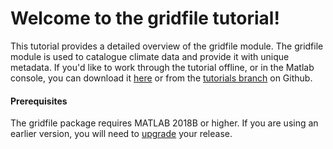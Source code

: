 # Welcome to the gridfile tutorial!

This tutorial provides a detailed overview of the gridfile module. The gridfile module is used to catalogue climate data and provide it with unique metadata. If you'd like to work through the tutorial offline, or in the Matlab console, you can download it <a href="gridfile-tutorial.zip" download>here</a> or from the [tutorials branch](https://github.com/JonKing93/DASH/tree/Tutorials) on Github.

#### Prerequisites
The gridfile package requires MATLAB 2018B or higher. If you are using an earlier version, you will need to [upgrade](https://www.mathworks.com/help/install/ug/upgrade-matlab-release.html) your release.
